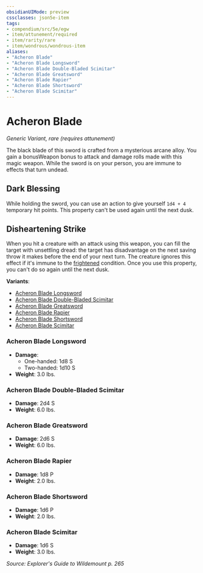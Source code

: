 ```yaml
---
obsidianUIMode: preview
cssclasses: json5e-item
tags:
- compendium/src/5e/egw
- item/attunement/required
- item/rarity/rare
- item/wondrous/wondrous-item
aliases: 
- "Acheron Blade"
- "Acheron Blade Longsword"
- "Acheron Blade Double-Bladed Scimitar"
- "Acheron Blade Greatsword"
- "Acheron Blade Rapier"
- "Acheron Blade Shortsword"
- "Acheron Blade Scimitar"
---
```

# Acheron Blade
*Generic Variant, rare (requires attunement)*  


The black blade of this sword is crafted from a mysterious arcane alloy. You gain a bonusWeapon bonus to attack and damage rolls made with this magic weapon. While the sword is on your person, you are immune to effects that turn undead.

## Dark Blessing

While holding the sword, you can use an action to give yourself `1d4 + 4` temporary hit points. This property can't be used again until the next dusk.

## Disheartening Strike

When you hit a creature with an attack using this weapon, you can fill the target with unsettling dread: the target has disadvantage on the next saving throw it makes before the end of your next turn. The creature ignores this effect if it's immune to the [frightened](2.%20GM%20Tools/Misc%20DND%20Handbook/compendium/rules/conditions.md#frightened) condition. Once you use this property, you can't do so again until the next dusk.

**Variants**:
- [Acheron Blade Longsword](#Acheron%20Blade%20Longsword)
- [Acheron Blade Double-Bladed Scimitar](#Acheron%20Blade%20Double-Bladed%20Scimitar)
- [Acheron Blade Greatsword](#Acheron%20Blade%20Greatsword)
- [Acheron Blade Rapier](#Acheron%20Blade%20Rapier)
- [Acheron Blade Shortsword](#Acheron%20Blade%20Shortsword)
- [Acheron Blade Scimitar](#Acheron%20Blade%20Scimitar)

### Acheron Blade Longsword

- **Damage**:
  - One-handed: 1d8 S
  - Two-handed: 1d10 S
- **Weight**: 3.0 lbs.

### Acheron Blade Double-Bladed Scimitar

- **Damage**: 2d4 S
- **Weight**: 6.0 lbs.

### Acheron Blade Greatsword

- **Damage**: 2d6 S
- **Weight**: 6.0 lbs.

### Acheron Blade Rapier

- **Damage**: 1d8 P
- **Weight**: 2.0 lbs.

### Acheron Blade Shortsword

- **Damage**: 1d6 P
- **Weight**: 2.0 lbs.

### Acheron Blade Scimitar

- **Damage**: 1d6 S
- **Weight**: 3.0 lbs.


*Source: Explorer's Guide to Wildemount p. 265*